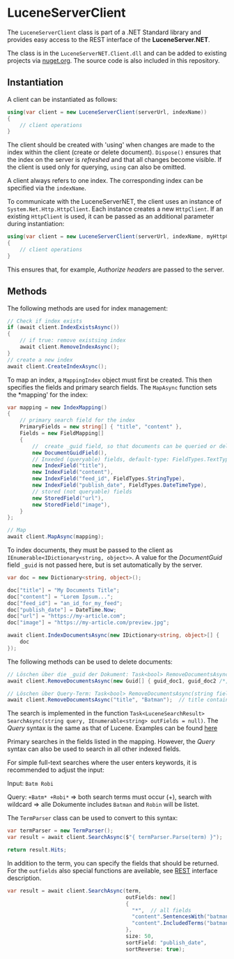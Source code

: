 # LuceneServerClient

The `LuceneServerClient` class is part of a .NET Standard library and provides easy access to the REST interface of the **LuceneServer.NET**.

The class is in the `LuceneServerNET.Client.dll` and can be added to existing projects via [nuget.org](https://www.nuget.org/packages/LuceneServerNET.Client/). The source code is also included in 
this repository.

## Instantiation

A client can be instantiated as follows:

```csharp
using(var client = new LuceneServerClient(serverUrl, indexName)) 
{
    // client operations
}
```

The client should be created with 'using' when changes are made to the index within the client (create or delete document).
`Dispose()` ensures that the index on the server is *refreshed* and that all changes become visible. If the client is used only for querying,
`using` can also be omitted.

A client always refers to one index. The corresponding index can be specified via the `indexName`.

To communicate with the LuceneServerNET, the client uses an instance of `System.Net.Http.HttpClient`. Each instance creates a new `HttpClient`.
If an existing `HttpClient` is used, it can be passed as an additional parameter during instantiation:


```csharp
using(var client = new LuceneServerClient(serverUrl, indexName, myHttpClient)) 
{
    // client operations
}
```

This ensures that, for example, *Authorize headers* are passed to the server.

## Methods

The following methods are used for index management:

```csharp
// Check if index exists
if (await client.IndexExistsAsync())
{
    // if true: remove existsing index
    await client.RemoveIndexAsync();
}
// create a new index
await client.CreateIndexAsync();
```

To map an index, a `MappingIndex` object must first be created. This then specifies the fields and primary search fields. The `MapAsync` function sets the *mapping' for the index:

```csharp
var mapping = new IndexMapping()
{
    // primary search field for the index
    PrimaryFields = new string[] { "title", "content" },
    Fields = new FieldMapping[]
    {
        //  create _guid field, so that documents can be queried or deleted individually
        new DocumentGuidField(),
        // Inxeded (queryable) fields, default-type: FieldTypes.TextType
        new IndexField("title"),
        new IndexField("content"),
        new IndexField("feed_id", FieldTypes.StringType),
        new IndexField("publish_date", FieldTypes.DateTimeType),
        // stored (not queryable) fields
        new StoredField("url"),
        new StoredField("image"),
    }
};

// Map
await client.MapAsync(mapping);
```

To index documents, they must be passed to the client as `IEnumerable<IDictionary<string, object>>`.
A value for the *DocumentGuid* field `_guid` is not passed here, but is set automatically by the server.

```csharp
var doc = new Dictionary<string, object>();

doc["title"] = "My Documents Title";
doc["content"] = "Lorem Ipsum...";
doc["feed_id"] = "an_id_for_my_feed";
doc["publish_date"] = DateTime.Now;
doc["url"] = "https://my-article.com";
doc["image"] = "https://my-article.com/preview.jpg";

await client.IndexDocumentsAsync(new IDictionary<string, object>[] {
    doc
});
```

The following methods can be used to delete documents:

```csharp
// Löschen über die _guid der Dokument: Task<bool> RemoveDocumentsAsync(IEnumerable<Guid> guids)
await client.RemoveDocumentsAsync(new Guid[] { guid_doc1, guid_doc2 /*, ...*/  });

// Löschen über Query-Term: Task<bool> RemoveDocumentsAsync(string field, string term)
await client.RemoveDocumentsAsync("title", "Batman");  // title contains Batman
```

The search is implemented in the function `Task<LuceneSearchResult> SearchAsync(string query, IEnumerable<string> outFields = null)`.
The *Query* syntax is the same as that of Lucene. Examples can be found [here](https://lucene.apache.org/core/2_9_4/queryparsersyntax.html)

Primary searches in the fields listed in the mapping. However, the *Query* syntax can also be used to search in all other indexed fields.

For simple full-text searches where the user enters keywords, it is recommended to adjust the input:

Input: `Batm Robi`

Query: `+Batm* +Robi*` => both search terms must occur (+), search with wildcard => alle Dokumente includes `Batman` and `Robin` will be listet.    

The `TermParser` class can be used to convert to this syntax:

```csharp
var termParser = new TermParser();
var result = await client.SearchAsync($"{ termParser.Parse(term) }");

return result.Hits;
```

In addition to the term, you can specify the fields that should be returned.
For the ``outfields`` also special functions are aveilable, see [REST](./../rest/interface_de.md) interface description.

```csharp
var result = await client.SearchAsync(term,
                                      outFields: new[]
                                      {
                                        "*",  // all fields
                                        "content".SentencesWith("batman robin",1,1),
                                        "content".IncludedTerms("batman robin").As("incl")
                                      },
                                      size: 50,
                                      sortField: "publish_date",
                                      sortReverse: true);

```

